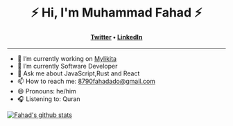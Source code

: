 <!--### Hi, there 👋 -->
<h1 align="center">⚡️ Hi, I'm Muhammad Fahad  ⚡️</h1>
<h4 align="center"><a href="https://twitter.com/8790Fahad">Twitter</a> &bull; <a href="https://www.linkedin.com/in/muhammad-fahad-ado-1506a31a0/">LinkedIn</a></h4>

----

- 🔭 I’m currently working on [Mylikita](https://mylikita.clinic)
- 🌱 I’m currently Software Developer
- 💬 Ask me about JavaScript,Rust and React
- 📫 How to reach me: [8790fahadado@gmail.com](mailto:8790fahadado@gmail.com)
- 😄 Pronouns: he/him
- 🎧 Listening to: Quran

[![Fahad's github stats](https://github-readme-stats.vercel.app/api?username=8790fahad&count_private=true&show_icons=true&theme=radical)](https://github.com/8790fahad/github-readme-stats)

<!--[![Top Langs](https://github-readme-stats.vercel.app/api/top-langs/?username=emaitee)](https://github.com/emaitee/github-readme-stats)-->
<!--
**emaitee/emaitee** is a ✨ _special_ ✨ repository because its `README.md` (this file) appears on your GitHub profile.sss

Here are some ideas to get you started:

- 
- 🌱 I’m currently learning ...
- 👯 I’m looking to collaborate on ...
- 🤔 I’m looking for help with ...
- 💬 Ask me about ...
- 📫 How to reach me: ...
- 😄 Pronouns: ...
- ⚡ Fun fact: ...
-->

